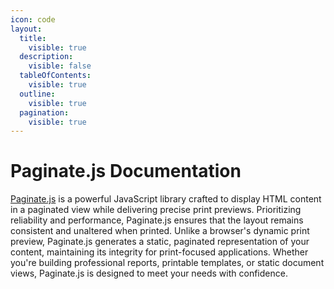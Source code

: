 ```yaml
---
icon: code
layout:
  title:
    visible: true
  description:
    visible: false
  tableOfContents:
    visible: true
  outline:
    visible: true
  pagination:
    visible: true
---
```


# Paginate.js Documentation

[Paginate.js](https://github.com/neocode-it/paginatejs)  is a powerful JavaScript library crafted to display HTML content in a paginated view while delivering precise print previews. Prioritizing reliability and performance, Paginate.js  ensures that the layout remains consistent and unaltered when printed. Unlike a browser's dynamic print preview, Paginate.js  generates a static, paginated representation of your content, maintaining its integrity for print-focused applications. Whether you're building professional reports, printable templates, or static document views, Paginate.js  is designed to meet your needs with confidence.
